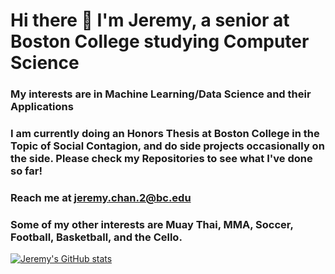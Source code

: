 # Hi there 👋 I'm Jeremy, a senior at Boston College studying Computer Science

### My interests are in Machine Learning/Data Science and their Applications

### I am currently doing an Honors Thesis at Boston College in the Topic of Social Contagion, and do side projects occasionally on the side. Please check my Repositories to see what I've done so far!

### Reach me at jeremy.chan.2@bc.edu

### Some of my other interests are Muay Thai, MMA, Soccer, Football, Basketball, and the Cello.



<!--
**Jeremyhudsonchan/Jeremyhudsonchan** is a ✨ _special_ ✨ repository because its `README.md` (this file) appears on your GitHub profile.

Here are some ideas to get you started:

- 🔭 I’m currently working on ...
- 🌱 I’m currently learning ...
- 👯 I’m looking to collaborate on ...
- 🤔 I’m looking for help with ...
- 💬 Ask me about ...
- 📫 How to reach me: ...
- 😄 Pronouns: ...
- ⚡ Fun fact: ...
-->

[![Jeremy's GitHub stats](https://github-readme-stats.vercel.app/api?username=Jeremyhudsonchan)](https://github.com/Jeremhudsonchan/github-readme-stats)
